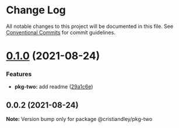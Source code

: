 # Change Log

All notable changes to this project will be documented in this file.
See [Conventional Commits](https://conventionalcommits.org) for commit guidelines.

# [0.1.0](https://github.com/cristiandley/lerna-actions/compare/@cristiandley/pkg-two@0.0.2...@cristiandley/pkg-two@0.1.0) (2021-08-24)


### Features

* **pkg-two:** add readme ([29a1c6e](https://github.com/cristiandley/lerna-actions/commit/29a1c6eb12d6d3dbe792fabfe5e4fcf6b582e3dc))





## 0.0.2 (2021-08-24)

**Note:** Version bump only for package @cristiandley/pkg-two
